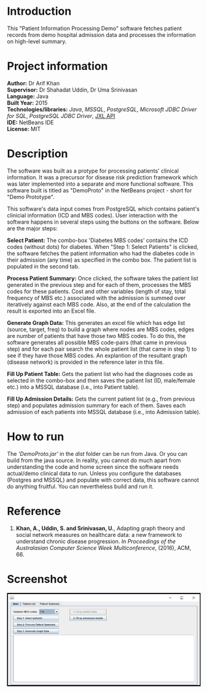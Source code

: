# Introduction

This "Patient Information Processing Demo" software fetches patient records from demo hospital admission data and processes the information on high-level summary.

# Project information
**Author:** Dr Arif Khan<br/>
**Supervisor:** Dr Shahadat Uddin, Dr Uma Srinivasan<br/>
**Language:** Java<br/>
**Built Year:** 2015<br/>
**Technologies/libraries:** *Java*, *MSSQL*, *PostgreSQL*, *Microsoft JDBC Driver for SQL*, *PostgreSQL JDBC Driver*, [JXL API](http://jexcelapi.sourceforge.net/)<br/>
**IDE:** NetBeans IDE<br/>
**License:** MIT

# Description

The software was built as a protype for processing patients' clinical information. It was a precursor for disease risk prediction framework which was later implemented into a separate and more functional software. This software built is titled as "DemoProto" in the NetBeans project - short for "Demo Prototype". 

This software's data input comes from PostgreSQL which contains patient's clinicial information (ICD and MBS codes). User interaction with the software happens in several steps using the buttons on the software. Below are the major steps:

**Select Patient:** The combo-box 'Diabetes MBS codes' contains the ICD codes (without dots) for diabetes. When "Step 1: Select Patients" is clicked, the software fetches the patient information who had the diabetes code in their admission (any time) as specified in the combo box. The patient list is populated in the second tab. 

**Process Patient Summary:** Once clicked, the software takes the patient list generated in the previous step and for each of them, processes the MBS codes for these patients. Cost and other variables (length of stay, total frequency of MBS etc.) associated with the admission is summed over iteratively against each MBS code. Also, at the end of the calculation the result is exported into an Excel file.

**Generate Graph Data:** This generates an excel file which has edge list (source, target, freq) to build a graph where nodes are MBS codes, edges are number of patients that have those two MBS codes. To do this, the software generates all possible MBS code-pairs (that came in previous step) and for each pair search the whole patient list (that came in step 1) to see if they have those MBS codes. An explantion of the resultant graph (disease network) is provided in the reference later in this file.

**Fill Up Patient Table:** Gets the patient list who had the diagnoses code as selected in the combo-box and then saves the patient list (ID, male/female etc.) into a MSSQL database (i.e., into Patient table).

**Fill Up Admission Details:** Gets the current patient list (e.g., from previous step) and populates admission summary for each of them. Saves each admission of each patients into MSSQL database (i.e., into Admission table).

# How to run

The *'DemoProto.jar'* in the *dist* folder can be run from Java. Or you can build from the java source. In reality, you cannot do much apart from understanding the code and home screen since the software needs actual/demo clinical data to run. Unless you configure the databases (Postgres and MSSQL) and populate with correct data, this software cannot do anything fruitful. You can nevertheless build and run it.

# Reference

1. **Khan, A., Uddin, S. and Srinivasan, U.**, Adapting graph theory and social network measures on healthcare data: a new framework to understand chronic disease progression. *In Proceedings of the Australasian Computer Science Week Multiconference*, (2016), ACM, 66.

# Screenshot

![Home Screen](screenshot/screenshot1.JPG)